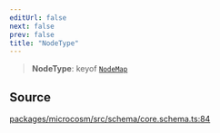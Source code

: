 ```yaml
---
editUrl: false
next: false
prev: false
title: "NodeType"
---
```


> **NodeType**: keyof [`NodeMap`](NodeMap.md)

## Source

[packages/microcosm/src/schema/core.schema.ts:84](https://github.com/nodenogg-in/alpha-p2p/blob/bce45d3dc78f9a00957a766d70c8bb1a066ebf43/packages/microcosm/src/schema/core.schema.ts#L84)
